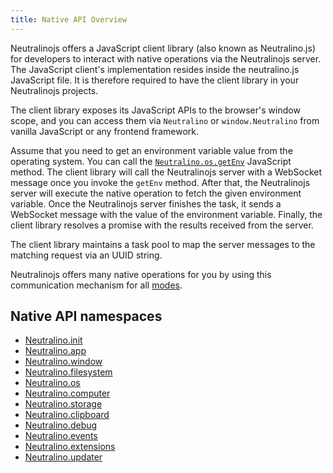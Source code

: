 ```yaml
---
title: Native API Overview
---
```


Neutralinojs offers a JavaScript client library (also known as Neutralino.js) for developers to interact
with native operations via the Neutralinojs server.
The JavaScript client's implementation resides inside the neutralino.js JavaScript file.
It is therefore required to have the client library in your Neutralinojs projects. 

The client library exposes its JavaScript APIs to the browser's window scope, and you can access them
via `Neutralino` or `window.Neutralino` from vanilla JavaScript or any frontend framework.

Assume that you need to get an environment variable value from the operating system. You can call the
[`Neutralino.os.getEnv`](../api/os#osgetenvkey)
JavaScript method. The client library will call the Neutralinojs server with a WebSocket message once you invoke
the `getEnv` method. After that, the Neutralinojs server will execute the native operation to fetch the given
environment variable.
Once the Neutralinojs server finishes the task, it sends a WebSocket message with the value of the environment variable.
Finally, the client library resolves a promise with the results received from the server.

The client library maintains a task pool to map the server messages to the matching request via an UUID string.

Neutralinojs offers many native operations for you by using this communication mechanism for all [modes](../configuration/modes).

## Native API namespaces

- [Neutralino.init](../api/init.md)
- [Neutralino.app](../api/app.md)
- [Neutralino.window](../api/window.md)
- [Neutralino.filesystem](../api/filesystem.md)
- [Neutralino.os](../api/os.md)
- [Neutralino.computer](../api/computer.md)
- [Neutralino.storage](../api/storage.md)
- [Neutralino.clipboard](../api/clipboard.md)
- [Neutralino.debug](../api/debug.md)
- [Neutralino.events](../api/events.md)
- [Neutralino.extensions](../api/extensions.md)
- [Neutralino.updater](../api/updater.md)
